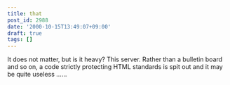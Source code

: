 ```yaml
---
title: that
post_id: 2988
date: '2000-10-15T13:49:07+09:00'
draft: true
tags: []
---
```


It does not matter, but is it heavy? This server. Rather than a bulletin board and so on, a code strictly protecting HTML standards is spit out and it may be quite useless ......
